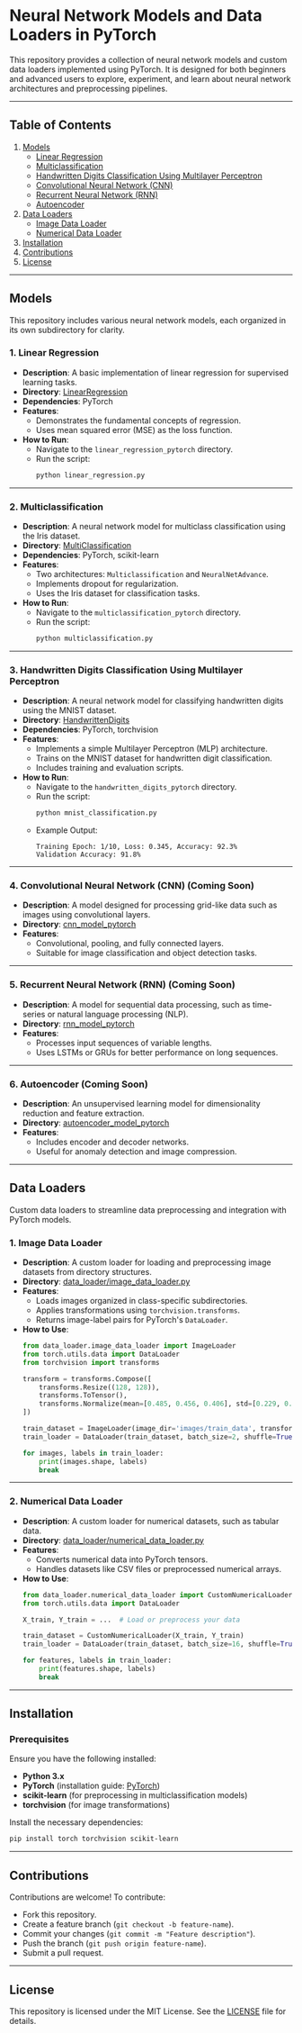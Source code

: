 # Neural Network Models and Data Loaders in PyTorch

This repository provides a collection of neural network models and custom data loaders implemented using PyTorch. It is designed for both beginners and advanced users to explore, experiment, and learn about neural network architectures and preprocessing pipelines. 

---

## Table of Contents
1. [Models](#models)
    - [Linear Regression](#1-linear-regression)
    - [Multiclassification](#2-multiclassification)
    - [Handwritten Digits Classification Using Multilayer Perceptron](#3-handwritten-digits-classification-using-multilayer-perceptron)
    - [Convolutional Neural Network (CNN)](#4-convolutional-neural-network-cnn-coming-soon)
    - [Recurrent Neural Network (RNN)](#5-recurrent-neural-network-rnn-coming-soon)
    - [Autoencoder](#6-autoencoder-coming-soon)
2. [Data Loaders](#data-loaders)
    - [Image Data Loader](#1-image-data-loader)
    - [Numerical Data Loader](#2-numerical-data-loader)
3. [Installation](#installation)
4. [Contributions](#contributions)
5. [License](#license)

---

## Models

This repository includes various neural network models, each organized in its own subdirectory for clarity.

### 1. **Linear Regression**
- **Description**: A basic implementation of linear regression for supervised learning tasks.
- **Directory**: [LinearRegression](linear_regression_pytorch)
- **Dependencies**: PyTorch
- **Features**:
  - Demonstrates the fundamental concepts of regression.
  - Uses mean squared error (MSE) as the loss function.
- **How to Run**:
  - Navigate to the `linear_regression_pytorch` directory.
  - Run the script: 
    ```bash
    python linear_regression.py
    ```

---

### 2. **Multiclassification**
- **Description**: A neural network model for multiclass classification using the Iris dataset.
- **Directory**: [MultiClassification](multiclassification_pytorch)
- **Dependencies**: PyTorch, scikit-learn
- **Features**:
  - Two architectures: `Multiclassification` and `NeuralNetAdvance`.
  - Implements dropout for regularization.
  - Uses the Iris dataset for classification tasks.
- **How to Run**:
  - Navigate to the `multiclassification_pytorch` directory.
  - Run the script: 
    ```bash
    python multiclassification.py
    ```

---

### 3. **Handwritten Digits Classification Using Multilayer Perceptron**
- **Description**: A neural network model for classifying handwritten digits using the MNIST dataset.
- **Directory**: [HandwrittenDigits](handwritten_digits_pytorch)
- **Dependencies**: PyTorch, torchvision
- **Features**:
  - Implements a simple Multilayer Perceptron (MLP) architecture.
  - Trains on the MNIST dataset for handwritten digit classification.
  - Includes training and evaluation scripts.
- **How to Run**:
  - Navigate to the `handwritten_digits_pytorch` directory.
  - Run the script:
    ```bash
    python mnist_classification.py
    ```
  - Example Output:
    ```
    Training Epoch: 1/10, Loss: 0.345, Accuracy: 92.3%
    Validation Accuracy: 91.8%
    ```

---

### 4. **Convolutional Neural Network (CNN)** (Coming Soon)
- **Description**: A model designed for processing grid-like data such as images using convolutional layers.
- **Directory**: [cnn_model_pytorch](cnn_model_pytorch)
- **Features**:
  - Convolutional, pooling, and fully connected layers.
  - Suitable for image classification and object detection tasks.

---

### 5. **Recurrent Neural Network (RNN)** (Coming Soon)
- **Description**: A model for sequential data processing, such as time-series or natural language processing (NLP).
- **Directory**: [rnn_model_pytorch](rnn_model_pytorch)
- **Features**:
  - Processes input sequences of variable lengths.
  - Uses LSTMs or GRUs for better performance on long sequences.

---

### 6. **Autoencoder** (Coming Soon)
- **Description**: An unsupervised learning model for dimensionality reduction and feature extraction.
- **Directory**: [autoencoder_model_pytorch](autoencoder_model_pytorch)
- **Features**:
  - Includes encoder and decoder networks.
  - Useful for anomaly detection and image compression.

---

## Data Loaders

Custom data loaders to streamline data preprocessing and integration with PyTorch models.

### 1. **Image Data Loader**
- **Description**: A custom loader for loading and preprocessing image datasets from directory structures.
- **Directory**: [data_loader/image_data_loader.py](data_loader/image_data_loader.py)
- **Features**:
  - Loads images organized in class-specific subdirectories.
  - Applies transformations using `torchvision.transforms`.
  - Returns image-label pairs for PyTorch's `DataLoader`.
- **How to Use**:
    ```python
    from data_loader.image_data_loader import ImageLoader
    from torch.utils.data import DataLoader
    from torchvision import transforms

    transform = transforms.Compose([
        transforms.Resize((128, 128)),
        transforms.ToTensor(),
        transforms.Normalize(mean=[0.485, 0.456, 0.406], std=[0.229, 0.224, 0.225])
    ])

    train_dataset = ImageLoader(image_dir='images/train_data', transform=transform)
    train_loader = DataLoader(train_dataset, batch_size=2, shuffle=True)

    for images, labels in train_loader:
        print(images.shape, labels)
        break
    ```

---

### 2. **Numerical Data Loader**
- **Description**: A custom loader for numerical datasets, such as tabular data.
- **Directory**: [data_loader/numerical_data_loader.py](data_loader/numerical_data_loader.py)
- **Features**:
  - Converts numerical data into PyTorch tensors.
  - Handles datasets like CSV files or preprocessed numerical arrays.
- **How to Use**:
    ```python
    from data_loader.numerical_data_loader import CustomNumericalLoader
    from torch.utils.data import DataLoader

    X_train, Y_train = ...  # Load or preprocess your data

    train_dataset = CustomNumericalLoader(X_train, Y_train)
    train_loader = DataLoader(train_dataset, batch_size=16, shuffle=True)

    for features, labels in train_loader:
        print(features.shape, labels)
        break
    ```

---

## Installation

### Prerequisites
Ensure you have the following installed:
- **Python 3.x**
- **PyTorch** (installation guide: [PyTorch](https://pytorch.org/get-started/locally/))
- **scikit-learn** (for preprocessing in multiclassification models)
- **torchvision** (for image transformations)

Install the necessary dependencies:
```bash
pip install torch torchvision scikit-learn
```

---

## Contributions

Contributions are welcome! To contribute:
- Fork this repository.
- Create a feature branch (`git checkout -b feature-name`).
- Commit your changes (`git commit -m "Feature description"`).
- Push the branch (`git push origin feature-name`).
- Submit a pull request.

---

## License

This repository is licensed under the MIT License. See the [LICENSE](LICENSE) file for details.
